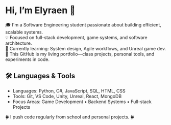 # Hi, I’m Elyraen 👋

🎓 I'm a Software Engineering student passionate about building efficient, scalable systems.  
💡 Focused on full-stack development, game systems, and software architecture.  
🧠 Currently learning: System design, Agile workflows, and Unreal game dev.  
📁 This GitHub is my living portfolio—class projects, personal tools, and experiments in code.

## 🛠️ Languages & Tools
- Languages: Python, C#, JavaScript, SQL, HTML, CSS
- Tools: Git, VS Code, Unity, Unreal, React, MongoDB
- Focus Areas: Game Development • Backend Systems • Full-stack Projects

🍀 I push code regularly from school and personal projects. 🍀
